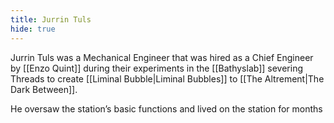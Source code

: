 ```yaml
---
title: Jurrin Tuls
hide: true
---
```


Jurrin Tuls was a Mechanical Engineer that was hired as a Chief Engineer by [[Enzo Quint]] during their experiments in the [[Bathyslab]] severing Threads to create [[Liminal Bubble|Liminal Bubbles]] to  [[The Altrement|The Dark Between]].

He oversaw the station’s basic functions and lived on the station for months